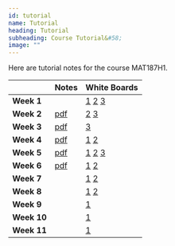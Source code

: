 ```yaml
---
id: tutorial
name: Tutorial
heading: Tutorial
subheading: Course Tutorial&#58;
image: ""
---
```


Here are tutorial notes for the course MAT187H1.



|           | Notes                | White Boards
|-----------|------------------------|-------
| **Week 1**   |    | [1](assets/tutorials/w1_0102C.pdf) [2](assets/tutorials/w1_0105B.pdf) [3](assets/tutorials/w1_0115A.pdf)
| **Week 2**   |  [pdf](assets/tutorials/week2_tutroial.pdf)  |  [2](assets/tutorials/w2_0105B.pdf) [3](assets/tutorials/w2_0115A.pdf)
| **Week 3**   |  [pdf](assets/tutorials/week3_tutorial.pdf)  |  [3](assets/tutorials/w3_0115A.pdf)
| **Week 4**   |  [pdf](assets/tutorials/week4_MAT187.pdf)    | [1](assets/tutorials/w4_0102C.pdf) [2](assets/tutorials/w4_0105B.pdf) 
| **Week 5**   |  [pdf](assets/tutorials/week5_MAT187.pdf)    | [1](assets/tutorials/w5_0102C.pdf) [2](assets/tutorials/w5_0105B.pdf) [3](assets/tutorials/w5_0115A.pdf)
| **Week 6**   |  [pdf](assets/tutorials/week6_MAT187.pdf)    | [1](assets/tutorials/w6_0105B.pdf) [2](assets/tutorials/w6_0102C.pdf)
| **Week 7**   |      | [1](assets/tutorials/w7_0105B.pdf) [2](assets/tutorials/w7_0102C.pdf)
| **Week 8**   |      | [1](assets/tutorials/w8_0105B.pdf) [2](assets/tutorials/w8_0102C.pdf)
| **Week 9**   |      | [1](assets/tutorials/w9_0102C.pdf)
| **Week 10**   |      | [1](assets/tutorials/w10_0105B.pdf)
| **Week 11**   |      | [1](assets/tutorials/w11_0105B.pdf)

